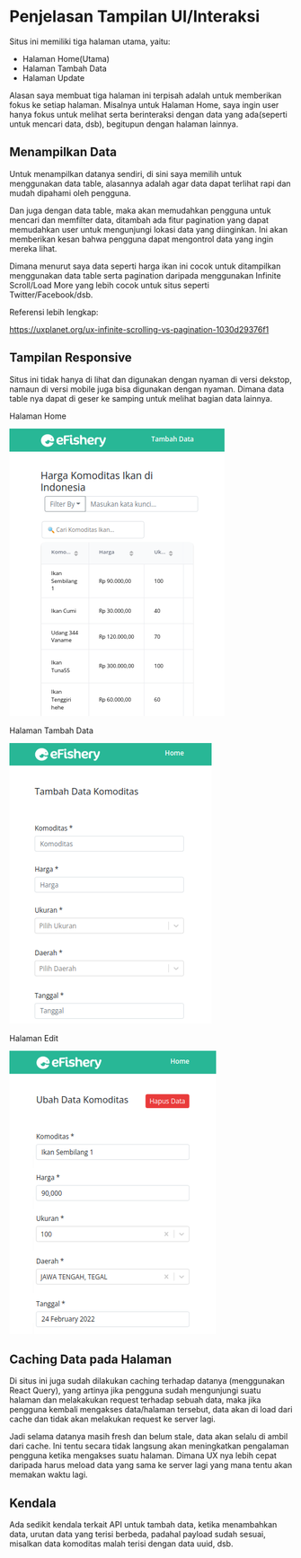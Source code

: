 # Penjelasan Tampilan UI/Interaksi

Situs ini memiliki tiga halaman utama, yaitu:

- Halaman Home(Utama)
- Halaman Tambah Data
- Halaman Update

Alasan saya membuat tiga halaman ini terpisah adalah untuk memberikan fokus ke setiap halaman. Misalnya untuk Halaman Home, saya ingin user hanya fokus untuk melihat serta berinteraksi dengan data yang ada(seperti untuk mencari data, dsb), begitupun dengan halaman lainnya. 

## Menampilkan Data

Untuk menampilkan datanya sendiri, di sini saya memilih untuk menggunakan data table, alasannya adalah agar data dapat terlihat rapi dan mudah dipahami oleh pengguna. 

Dan juga dengan data table, maka akan memudahkan pengguna untuk mencari dan memfilter data, ditambah ada fitur pagination yang dapat memudahkan user untuk mengunjungi lokasi data yang diinginkan. Ini akan memberikan kesan bahwa pengguna dapat mengontrol data yang ingin mereka lihat.

Dimana menurut saya data seperti harga ikan ini cocok untuk ditampilkan menggunakan data table serta pagination daripada menggunakan Infinite Scroll/Load More yang lebih cocok untuk situs seperti Twitter/Facebook/dsb.

Referensi lebih lengkap:

https://uxplanet.org/ux-infinite-scrolling-vs-pagination-1030d29376f1

## Tampilan Responsive
Situs ini tidak hanya di lihat dan digunakan dengan nyaman di versi dekstop, namaun di versi mobile juga bisa digunakan dengan nyaman. Dimana data table nya dapat di geser ke samping untuk melihat bagian data lainnya.

Halaman Home

![Halaman Utama](demo/home.png)

Halaman Tambah Data

![Halaman Tambah Data](demo/tambah.png)

Halaman Edit

![Halaman Edit](demo/edit.png)


## Caching Data pada Halaman

Di situs ini juga sudah dilakukan caching terhadap datanya (menggunakan React Query), yang artinya jika pengguna sudah mengunjungi suatu halaman dan melakakukan request terhadap sebuah data, maka jika pengguna kembali mengakses data/halaman tersebut, data akan di load dari cache dan tidak akan melakukan request ke server lagi.

Jadi selama datanya masih fresh dan belum stale, data akan selalu di ambil dari cache. Ini tentu secara tidak langsung akan meningkatkan pengalaman pengguna ketika mengakses suatu halaman. Dimana UX nya lebih cepat daripada harus meload data yang sama ke server lagi yang mana tentu akan memakan waktu lagi.

## Kendala

Ada sedikit kendala terkait API untuk tambah data, ketika menambahkan data, urutan data yang terisi berbeda, padahal payload sudah sesuai, misalkan data komoditas malah terisi dengan data uuid, dsb. 

